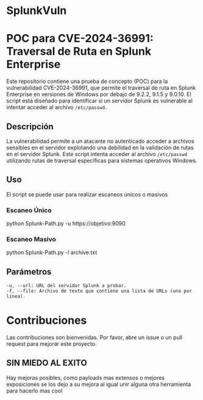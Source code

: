 # SplunkVuln

# POC para CVE-2024-36991: Traversal de Ruta en Splunk Enterprise

Este repositorio contiene una prueba de concepto (POC) para la vulnerabilidad CVE-2024-36991, que permite el traversal de ruta en Splunk Enterprise en versiones de Windows por debajo de 9.2.2, 9.1.5 y 9.0.10. El script está diseñado para identificar si un servidor Splunk es vulnerable al intentar acceder al archivo `/etc/passwd`.

## Descripción

La vulnerabilidad permite a un atacante no autenticado acceder a archivos sensibles en el servidor explotando una debilidad en la validación de rutas en el servidor Splunk. Este script intenta acceder al archivo `/etc/passwd` utilizando rutas de traversal específicas para sistemas operativos Windows.

## Uso

El script se puede usar para realizar escaneos únicos o masivos

### Escaneo Único

python Splunk-Path.py -u https://objetivo:9090 

### Escaneo Masivo

python Splunk-Path.py -l archive.txt 

## Parámetros

    -u, --url: URL del servidor Splunk a probar.
    -f, --file: Archivo de texto que contiene una lista de URLs (una por línea).

# Contribuciones

Las contribuciones son bienvenidas. Por favor, abre un issue o un pull request para mejorar este proyecto.


## SIN MIEDO AL EXITO

Hay mejoras posibles, como payloads mas extensos o mejores exposiciones se los dejo a su mejora al igual unir alguna otra herramienta para hacerlo mas cool 
